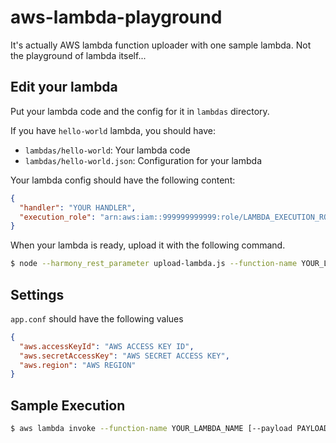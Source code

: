 
# aws-lambda-playground

It's actually AWS lambda function uploader with one sample lambda. Not the playground of lambda itself...

## Edit your lambda

Put your lambda code and the config for it in `lambdas` directory.

If you have `hello-world` lambda, you should have:

* `lambdas/hello-world`: Your lambda code
* `lambdas/hello-world.json`: Configuration for your lambda

Your lambda config should have the following content:

```json
{
  "handler": "YOUR HANDLER",
  "execution_role": "arn:aws:iam::999999999999:role/LAMBDA_EXECUTION_ROLE_NAME"
}
```

When your lambda is ready, upload it with the following command.

```sh
$ node --harmony_rest_parameter upload-lambda.js --function-name YOUR_LAMBDA_NAME
```

## Settings

`app.conf` should have the following values

```json
{
  "aws.accessKeyId": "AWS ACCESS KEY ID",
  "aws.secretAccessKey": "AWS SECRET ACCESS KEY",
  "aws.region": "AWS REGION"
}
```

## Sample Execution

```sh
$ aws lambda invoke --function-name YOUR_LAMBDA_NAME [--payload PAYLOAD] [--profile AWS_PROFILE_NAME] /dev/stdout
```
